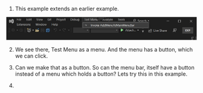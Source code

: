 
1. This example extends an earlier example. 

![Test Menu Extension](./images/57TestMenuInMenuBarVs50.jpg)

2. We see there, Test Menu as a menu. And the menu has a button, which we can click. 

3. Can we make that as a button. So can the menu bar, itself have a button instead of a menu which holds a button? Lets try this in this example. 

4. 